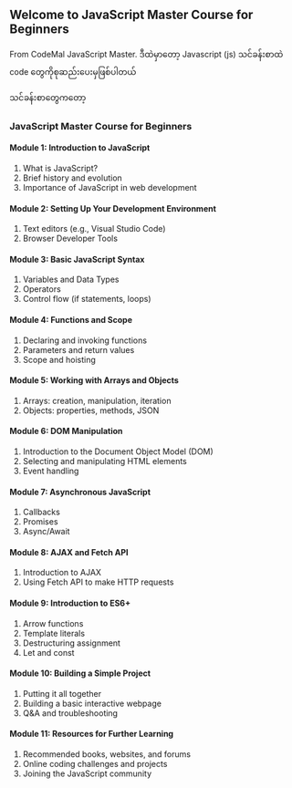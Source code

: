## Welcome to JavaScript Master Course for Beginners

From CodeMal JavaScript Master.
ဒီထဲမှာတော့ Javascript (js) သင်ခန်းစာထဲ code တွေကိုစုဆည်းပေးမှဖြစ်ပါတယ်

သင်ခန်းစာတွေကတော့

### JavaScript Master Course for Beginners 

#### Module 1: Introduction to JavaScript 

1.  What is JavaScript?
2.  Brief history and evolution
3.  Importance of JavaScript in web development

#### Module 2: Setting Up Your Development Environment 

1.  Text editors (e.g., Visual Studio Code)
2.  Browser Developer Tools

#### Module 3: Basic JavaScript Syntax

1.  Variables and Data Types
2.  Operators
3.  Control flow (if statements, loops)

#### Module 4: Functions and Scope

1.  Declaring and invoking functions
2.  Parameters and return values
3.  Scope and hoisting

#### Module 5: Working with Arrays and Objects 

1.  Arrays: creation, manipulation, iteration
2.  Objects: properties, methods, JSON

#### Module 6: DOM Manipulation 

1.  Introduction to the Document Object Model (DOM)
2.  Selecting and manipulating HTML elements
3.  Event handling

#### Module 7: Asynchronous JavaScript 

1.  Callbacks
2.  Promises
3.  Async/Await

#### Module 8: AJAX and Fetch API 

1.  Introduction to AJAX
2.  Using Fetch API to make HTTP requests

#### Module 9: Introduction to ES6+

1.  Arrow functions
2.  Template literals
3.  Destructuring assignment
4.  Let and const

#### Module 10: Building a Simple Project 

1.  Putting it all together
2.  Building a basic interactive webpage
3.  Q&A and troubleshooting

#### Module 11: Resources for Further Learning

1.  Recommended books, websites, and forums
2.  Online coding challenges and projects
3.  Joining the JavaScript community
